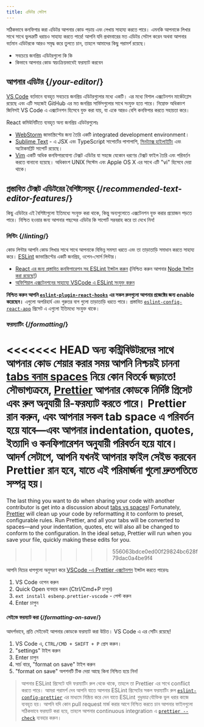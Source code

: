 ```yaml
---
title: এডিটর সেটাপ
---
```


<Intro>

সঠিকভাবে কনফিগার করা এডিটর আপনার কোড পড়ায় এবং লেখায় সাহায্য করতে পারে। এমনকি আপনাকে লিখার সাথে সাথে ভুলত্রুটি ধরায়ও সাহায্য করতে পারে! আপনি যদি প্রথমবারের মত এডিটর সেটাপ করেন অথবা আপনার বর্তমান এডিটরকে আরও সমৃদ্ধ করে তুলতে চান, তাহলে আমাদের কিছু পরামর্শ রয়েছে।

</Intro>

<YouWillLearn>

* সবচেয়ে জনপ্রিয় এডিটরগুলো কি কি
* কিভাবে আপনার কোড স্বয়ংক্রিয়ভাবেই ফরম্যাট করবেন

</YouWillLearn>

## আপনার এডিটর {/*your-editor*/}

[VS Code](https://code.visualstudio.com/) বর্তমানে ব্যবহৃত সবচেয়ে জনপ্রিয় এডিটরগুলোর মধ্যে একটি। এর মধ্যে বিশাল এক্সটেনশন মার্কেটপ্লেস রয়েছে এবং এটি সহজেই GitHub এর মত জনপ্রিয় সার্ভিসগুলোর সাথে সংযুক্ত হতে পারে। নিম্নোক্ত অধিকাংশ জিনিসই VS Code এ এক্সটেনশন হিসেবে যুক্ত করা যায়, যা একে আরও বেশি কনফিগার করতে সহায়তা করে।

React কমিউনিটিতে ব্যবহৃত অন্য জনপ্রিয় এডিটরগুলোঃ

* [WebStorm](https://www.jetbrains.com/webstorm/) জাভাস্ক্রিপ্টের জন্য তৈরি একটি integrated development environment।
* [Sublime Text](https://www.sublimetext.com/) - এ JSX এবং TypeScript সাপোর্টের পাশাপাশি, [সিনট্যাক্স হাইলাইটিং](https://stackoverflow.com/a/70960574/458193) এবং অটোকমপ্লিট সাপোর্ট রয়েছে।
* [Vim](https://www.vim.org/) একটি অধিক কনফিগারযোগ্য টেক্সট এডিটর যা সহজে যেকোন ধরণের টেক্সট ফাইল তৈরি এবং পরিবর্তন করতে বানানো হয়েছে। অধিকাংশ UNIX সিস্টেম এবং Apple OS X এর সাথে এটি "vi" হিসেবে দেয়া থাকে।

## প্রস্তাবিত টেক্সট এডিটরের বৈশিষ্ট্যসমূহ {/*recommended-text-editor-features*/}

কিছু এডিটরে এই বৈশিষ্ট্যগুলো ইতিমধ্যে সংযুক্ত করা থাকে, কিন্তু অন্যগুলোতে এক্সটেনশন যুক্ত করার প্রয়োজন পড়তে পারে। নিশ্চিত হওয়ার জন্য আপনার পছন্দের এডিটর কি সাপোর্ট সরবরাহ করে তা দেখে নিন!

### লিন্টিং {/*linting*/}

কোড লিন্টার আপনি কোড লিখার সাথে সাথে আপনাকে বিভিন্ন সমস্যা ধরতে এবং তা তাড়াতাড়ি সমাধান করতে সাহায্য করে। [ESLint](https://eslint.org/) জাভাস্ক্রিপ্টের একটি জনপ্রিয়, ওপেন-সোর্স লিন্টার। 

* [React এর জন্য প্রস্তাবিত কনফিগারেশন সহ ESLint ইন্সটল করুন](https://www.npmjs.com/package/eslint-config-react-app) (নিশ্চিত করুন আপনার [Node ইন্সটল করা রয়েছে!](https://nodejs.org/en/download/current/))
* [অফিশিয়াল এক্সটেনশনের সাহায্যে VSCode এ ESLint সংযুক্ত করুন](https://marketplace.visualstudio.com/items?itemName=dbaeumer.vscode-eslint)

**নিশ্চিত করুন আপনি [`eslint-plugin-react-hooks`](https://www.npmjs.com/package/eslint-plugin-react-hooks) এর সকল রুলগুলো আপনার প্রজেক্টের জন্য enable করেছেন।** এগুলো অপরিহার্য এবং গুরুতর বাগ গুলো তাড়াতাড়ি ধরতে পারে। প্রস্তাবিত [`eslint-config-react-app`](https://www.npmjs.com/package/eslint-config-react-app) প্রিসেট এ এগুলো ইতিমধ্যে সংযুক্ত থাকে।

### ফরম্যাটিং {/*formatting*/}

<<<<<<< HEAD
অন্য কন্ট্রিবিউটরদের সাথে আপনার কোড শেয়ার করার সময় আপনি নিশ্চয়ই চাননা [tabs বনাম spaces](https://www.google.com/search?q=tabs+vs+spaces) নিয়ে কোন বিতর্কে জড়াতে! সৌভাগ্যক্রমে, [Prettier](https://prettier.io/) আপনার কোডকে নির্দিষ্ট প্রিসেট এবং রুল অনুযায়ী রি-ফরম্যাট করতে পারে। Prettier রান করুন, এবং আপনার সকল tab space এ পরিবর্তন হয়ে যাবে—এবং আপনার indentation, quotes, ইত্যাদি ও কনফিগারেশন অনুযায়ী পরিবর্তন হয়ে যাবে। আদর্শ সেটাপে, আপনি যখনই আপনার ফাইল সেইভ করবেন Prettier রান হবে, যাতে এই পরিমার্জনা গুলো দ্রুতগতিতে সম্পন্ন হয়।
=======
The last thing you want to do when sharing your code with another contributor is get into a discussion about [tabs vs spaces](https://www.google.com/search?q=tabs+vs+spaces)! Fortunately, [Prettier](https://prettier.io/) will clean up your code by reformatting it to conform to preset, configurable rules. Run Prettier, and all your tabs will be converted to spaces—and your indentation, quotes, etc will also all be changed to conform to the configuration. In the ideal setup, Prettier will run when you save your file, quickly making these edits for you.
>>>>>>> 556063bdce0ed00f29824bc628f79dac0a4be9f4

আপনি নিচের ধাপগুলো অনুসরণ করে [VSCode -এ Prettier এক্সটেনশন](https://marketplace.visualstudio.com/items?itemName=esbenp.prettier-vscode) ইন্সটল করতে পারেনঃ

1. VS Code ওপেন করুন
2. Quick Open ব্যবহার করুন (Ctrl/Cmd+P চাপুন)
3. `ext install esbenp.prettier-vscode` - পেস্ট করুন
4. Enter চাপুন

#### সেইভে ফরম্যাট করা {/*formatting-on-save*/}

আদর্শভাবে, প্রতি সেইভেই আপনার কোডকে ফরম্যাট করা উচিত। VS Code এ এর সেটিং রয়েছে!

1. VS Code এ, `CTRL/CMD + SHIFT + P` প্রেস করুন।
2. "settings" টাইপ করুন
3. Enter চাপুন
4. সার্চ বারে, "format on save" টাইপ করুন
5. "format on save" অপশনটি টিক দেয়া আছে কিনা নিশ্চিত হয়ে নিন!

> আপনার ESLint প্রিসেটে যদি ফরম্যাটিং রুল থেকে থাকে, তাহলে তা Prettier এর সাথে conflict করতে পারে। আমরা পরামর্শ দেব আপনি যাতে আপনার ESLint প্রিসেটের সকল ফরম্যাটিং রুল [`eslint-config-prettier`](https://github.com/prettier/eslint-config-prettier) এর মাধ্যমে নিষ্ক্রিয় করে দেন যাতে ESLint *শুধুমাত্র* যৌক্তিক ভুল ধরার কাজে ব্যবহৃত হয়। আপনি যদি কোন pull request মার্জ করার আগে নিশ্চিত করতে চান আপনার ফাইলগুলো সঠিকভাবে ফরম্যাট করা হয়ে, তাহলে আপনার continuous integration এ [`prettier --check`](https://prettier.io/docs/en/cli.html#--check) ব্যবহার করুন।
